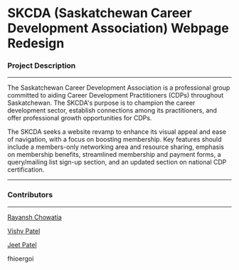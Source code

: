 # SKCDA (Saskatchewan Career Development Association) Webpage Redesign

### Project Description
---

The Saskatchewan Career Development Association is a professional group committed to aiding Career Development Practitioners (CDPs) throughout Saskatchewan. The SKCDA's purpose is to champion the career development sector, establish connections among its practitioners, and offer professional growth opportunities for CDPs.

The SKCDA seeks a website revamp to enhance its visual appeal and ease of navigation, with a focus on boosting membership. Key features should include a members-only networking area and resource sharing, emphasis on membership benefits, streamlined membership and payment forms, a query/mailing list sign-up section, and an updated section on national CDP certification.

---

### Contributors
---
[Rayansh Chowatia](github.com/Rayansh-Chowatia)

[Vishv Patel](github.com/Vishvp345)

[Jeet Patel](github.com/Jeet0410)

fhioergoi 

